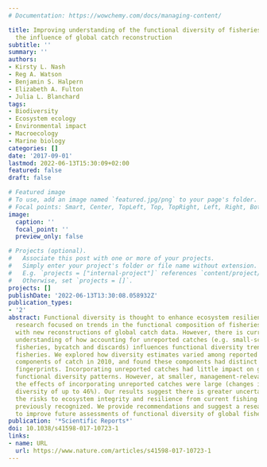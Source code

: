 ```yaml
---
# Documentation: https://wowchemy.com/docs/managing-content/

title: Improving understanding of the functional diversity of fisheries by exploring
  the influence of global catch reconstruction
subtitle: ''
summary: ''
authors:
- Kirsty L. Nash
- Reg A. Watson
- Benjamin S. Halpern
- Elizabeth A. Fulton
- Julia L. Blanchard
tags:
- Biodiversity
- Ecosystem ecology
- Environmental impact
- Macroecology
- Marine biology
categories: []
date: '2017-09-01'
lastmod: 2022-06-13T15:30:09+02:00
featured: false
draft: false

# Featured image
# To use, add an image named `featured.jpg/png` to your page's folder.
# Focal points: Smart, Center, TopLeft, Top, TopRight, Left, Right, BottomLeft, Bottom, BottomRight.
image:
  caption: ''
  focal_point: ''
  preview_only: false

# Projects (optional).
#   Associate this post with one or more of your projects.
#   Simply enter your project's folder or file name without extension.
#   E.g. `projects = ["internal-project"]` references `content/project/deep-learning/index.md`.
#   Otherwise, set `projects = []`.
projects: []
publishDate: '2022-06-13T13:30:08.058932Z'
publication_types:
- '2'
abstract: Functional diversity is thought to enhance ecosystem resilience, driving
  research focused on trends in the functional composition of fisheries, most recently
  with new reconstructions of global catch data. However, there is currently little
  understanding of how accounting for unreported catches (e.g. small-scale and illegal
  fisheries, bycatch and discards) influences functional diversity trends in global
  fisheries. We explored how diversity estimates varied among reported and unreported
  components of catch in 2010, and found these components had distinct functional
  fingerprints. Incorporating unreported catches had little impact on global-scale
  functional diversity patterns. However, at smaller, management-relevant scales,
  the effects of incorporating unreported catches were large (changes in functional
  diversity of up to 46%). Our results suggest there is greater uncertainty about
  the risks to ecosystem integrity and resilience from current fishing patterns than
  previously recognized. We provide recommendations and suggest a research agenda
  to improve future assessments of functional diversity of global fisheries.
publication: '*Scientific Reports*'
doi: 10.1038/s41598-017-10723-1
links:
- name: URL
  url: https://www.nature.com/articles/s41598-017-10723-1
---
```

